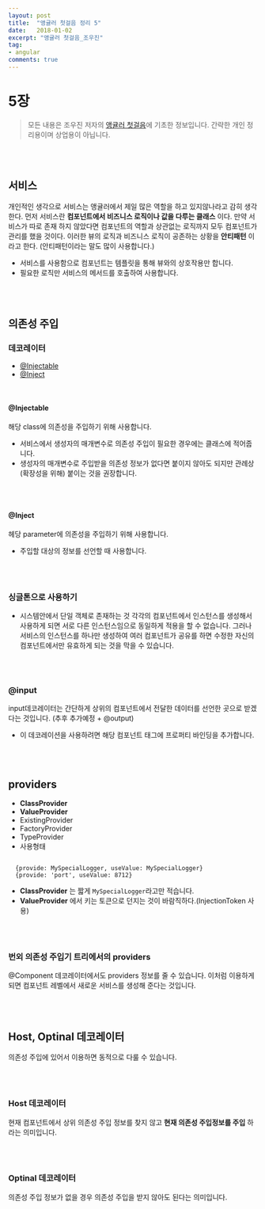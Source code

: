 ```yaml
---
layout: post
title:  "앵귤러 첫걸음 정리 5"
date:   2018-01-02
excerpt: "앵귤러 첫걸음_조우진"
tag:
- angular
comments: true
---
```


# **5장**

> 모든 내용은 조우진 저자의 [앵귤러 첫걸음](http://www.hanbit.co.kr/store/books/look.php?p_code=B3348481708)에 기초한 정보입니다. 간략한 개인 정리용이며 상업용이 아닙니다.

</br>
</br>

## **서비스**

개인적인 생각으로 서비스는 앵귤러에서 제일 많은 역할을 하고 있지않나라고 감히 생각한다. 먼저 서비스란 **컴포넌트에서 비즈니스 로직이나 값을 다루는 클래스** 이다. 만약 서비스가 따로 존재 하지 않았다면 컴포넌트의 역할과 상관없는 로직까지 모두 컴포넌트가 관리를 했을 것이다. 이러한 뷰의 로직과 비즈니스 로직이 공존하는 상황을 **안티패턴** 이라고 한다. (안티패턴이라는 말도 많이 사용합니다.)

- 서비스를 사용함으로 컴포넌트는 템플릿을 통해 뷰와의 상호작용만 합니다.
- 필요한 로직만 서비스의 메서드를 호출하여 사용합니다.

</br>
</br>

## 의존성 주입

### 데코레이터

- [@Injectable](https://angular.io/api/core/Injectable)
- [@Inject](https://angular.io/api/core/Inject)

</br>

#### @Injectable

해당 class에 의존성을 주입하기 위해 사용합니다.

- 서비스에서 생성자의 매개변수로 의존성 주입이 필요한 경우에는 클래스에 적어줍니다.
- 생성자의 매개변수로 주입받을 의존성 정보가 없다면 붙이지 않아도 되지만 관례상(확장성을 위해) 붙이는 것을 권장합니다.

</br>
</br>

#### @Inject

헤당 parameter에 의존성을 주입하기 위해 사용합니다.

- 주입할 대상의 정보를 선언할 때 사용합니다.

</br>
</br>

### 싱글톤으로 사용하기

- 시스템안에서 단일 객체로 존재하는 것
각각의 컴포넌트에서 인스턴스를 생성해서 사용하게 되면 서로 다른 인스턴스임으로 동일하게 적용을 할 수 없습니다. 그러나 서비스의 인스턴스를 하나만 생성하여 여러 컴포넌트가 공유를 하면 수정한 자신의 컴포넌트에서만 유효하게 되는 것을 막을 수 있습니다.

</br>
</br>

### @input

input데코레이터는 간단하게 상위의 컴포넌트에서 전달한 데이터를 선언한 곳으로 받겠다는 것입니다. (추후 추가예정 + @output)
- 이 데코레이션을 사용하려면 해당 컴포넌트 태그에 프로퍼티 바인딩을 추가합니다.

</br>
</br>

## providers

- **ClassProvider**
- **ValueProvider**
- ExistingProvider
- FactoryProvider
- TypeProvider
- 사용형태

```

  {provide: MySpecialLogger, useValue: MySpecialLogger}
  {provide: 'port', useValue: 8712}

```

- **ClassProvider** 는 짧게 `MySpecialLogger`라고만 적습니다.
- **ValueProvider** 에서 키는 토큰으로 던지는 것이 바람직하다.(InjectionToken 사용)

</br>
</br>

### 번외 의존성 주입기 트리에서의 providers

@Component 데코레이터에서도 providers 정보를 줄 수 있습니다. 이처럼 이용하게 되면 컴포넌트 레벨에서 새로운 서비스를 생성해 준다는 것입니다.

</br>
</br>

## Host, Optinal 데코레이터

의존성 주입에 있어서 이용하면 동적으로 다룰 수 있습니다.

</br>
</br>

### Host 데코레이터

현재 컴포넌트에서 상위 의존성 주입 정보를 찾지 않고 **현재 의존성 주입정보를 주입** 하라는 의미입니다.

</br>
</br>

### Optinal 데코레이터

의존성 주입 정보가 없을 경우 의존성 주입을 받지 않아도 된다는 의미입니다.
